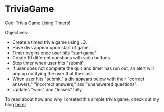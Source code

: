 # TriviaGame
Cool Trivia Game Using Timers!

Objectives:
- Create a timed trivia game using JQ. 
- Have divs appear upon start of game. 
- Timer begins once user hits "start game". 
- Create 10 different questions with radio buttons. 
- Stop timer when user hits "submit".
- If user does not complete the quiz and timer has run out, an alert will pop up notifying the user that they lost. 
- When user hits "submit," a div appears below with their "correct answers," "incorrect answers," and "unanswered questions".
- Updates "wins" and "losses" tally. 

To read about how and why I created this simple trivia game, check out my blog <a href="http://www.exactlyerin.com/week-3-coding-really-just-making-games-right/">here!</a>

<a href="http://www.exactlyerin.com/wp-content/uploads/2017/06/Screen-Shot-2017-06-08-at-5.10.36-PM.png">
